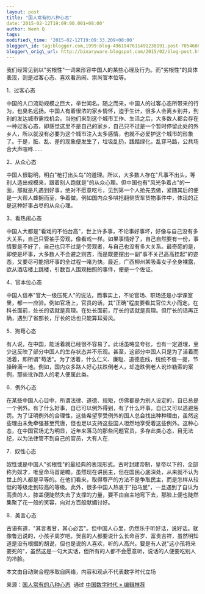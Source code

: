 ```yaml
--- 
layout: post 
title: "国人常有的八种心态" 
date:'2015-02-12T19:09:00.001+08:00' 
author: Wenh Q
tags:
modified\_time: '2015-02-12T19:09:33.209+08:00' 
blogger\_id: tag:blogger.com,1999:blog-4961947611491238191.post-7054686086532639156
blogger\_orig\_url: http://binaryware.blogspot.com/2015/02/blog-post.html
---
```

我们经常见到以‌‌"劣根性‌‌"一词来形容中国人的某些心理及行为。而‌‌"劣根性‌‌"的具体表现，则是过客心态、喜欢看热闹、崇尚官本位等。



1．过客心态



中国的人口流动规模之巨大，举世闻名。随之而来，中国人的过客心态所带来的行为，也臭名远扬。中国人有着很浓的家乡情怀，迫于生计，很多人会离乡别井，到别的发达城市需找机会。当他们来到这个城市工作、生活之后，大多数人都会存在一种过客心态，即感觉这里不是自己的家乡，自己只不过是一个暂时停留此处的外乡人，所以就没有必要为这个城市注入太多感情，也就不必爱护这个城市的形象了。于是，脏、乱、差的现象便发生了，垃圾乱扔，践踏绿化，乱穿马路，公共场合大声喧哗……



2．从众心态



中国人很聪明，明白‌‌"枪打出头鸟‌‌"的道理。所以，大多数人存在‌‌"凡事不出头，等别人造出规模来，跟着别人跑就是‌‌"的从众心理。但中国也有‌‌"风光争着占‌‌"的一面，那就是凡遇到好事，绝对不愿意吃亏，见到第一个人抢先去做，紧随其后的便是一大帮人蜂拥而至，争着做。例如国内众多哄抢翻侧货车货物事件中，体现的正是这种好事占尽的从众心理。



3．看热闹心态



中国人大都是‌‌"看戏的不怕台高‌‌"，世上许多事，不论事好事坏，好像与自己没有多大关系，自己只管袖手旁观，像看戏一样。如果事情好了，自己自然要有一份，事情要是不好了，自己也只不过是个旁观者，与自己也没有多大关系。最奇葩的是，即使是坏事，大多数人不会避之则吉，而是既要摆出一副‌‌"事不关己高高挂起‌‌"的姿态，又要尽可能把坏事的全过程一睹为快。最近，广西柳州某吸毒女子全身裸露，欲从酒店楼上跳楼，引数百人围观拍照的事件，便是一个佐证。



4．官本位心态



中国人信奉‌‌"官大一级压死人‌‌"的说法，而事实上，不论官场、职场还是小学课室里，都一一应验。例如官场上，官员的话，其‌‌"正确‌‌"程度要看其官位大小而定。在科长面前，处长的话就是真理。在处长面前，厅长的话就是真理。但厅长的话再正确，遇到了省部长，厅长的话也只能算耳旁风。



5．狗苟心态



有人说，在中国，能活着就已经很不容易了。此话虽略显夸张，也有一定道理，至少这反映了部分中国人的生存状态并不乐观。甚至，这部分中国人只是为了活着而活着，即所谓‌‌"苟活‌‌"。为了活着，什么仁义、廉耻、道德底线，统统不值一提，节操碎满一地。例如，国内众多路人好心扶跌倒老人，却造跌倒老人讹诈勒索的案例，那些讹诈路人的老人便属此类。



6．例外心态



在某些中国人心目中，所谓法律、道德、规矩，仿佛都是为别人设定的，自已总是一个例外。有了什么好事，自已可以例外得到，有了什么坏事，自已又可以逃避惩罚。为了证明例外的合理性，这些希望享受例外的国人总会找出种种理由，虽然这些理由未免牵强甚至荒唐，但也足以支持这些国人坦然地享受着这些例外。这种心态，在中国官场尤为明显，近年来落马的那些问题官员，多存此类心态，目无法纪，以为法律管不到自己的官员，大有人在.



7．奴性心态



奴性或是中国人‌‌"劣根性‌‌"的最经典的表现形式。古时封建帝制，皇帝以下的，全部称为奴才，唯皇命马首是瞻。虽然现在讲民主，但在国民心底深处，从来就不认为世上的人都是平等的。在他们看来，取得尊严的方法不是争取民主，而是怎样从较低的等级走到较高的等级。此外，很多中国人热衷于‌‌"拍马屁‌‌"，一旦遇到了自认为高贵的人，膝盖便陡然失去了支撑的力量，要不由自主地弯下去，那脸上便也陡然集聚了花一般的笑容，向对方百般献媚讨好。



8．美言心态



古语有道，‌‌"其言者甘，其心必苦‌‌"。但中国人心里，仍然乐于听好话，说好话。就像鲁迅说的，小孩子周岁吧，贺喜的人都要说什么长命百岁、富贵吉祥，虽然明知道是没有根据的胡说，但也是说的人喜欢，听的人高兴。要是有人说‌‌"这小孩将来要死的‌‌"，虽然这是一句大实话，但所有的人都不会愿意听，说话的人便要吃别人的冷脸。



本文由自动聚合程序取自网络，内容和观点不代表数字时代立场
<div>




</div>

<div>

来源：[国人常有的八种心态](http://feedproxy.google.com/~r/chinagfwblog/~3/Zt7Ffw-WEEs/)  通过 [中国数字时代
»
编辑推荐](http://pipes.yahoo.com/pipes/pipe.info?_id=4ebbe79f06d4342d785a0cab9913dc0c)

</div>
